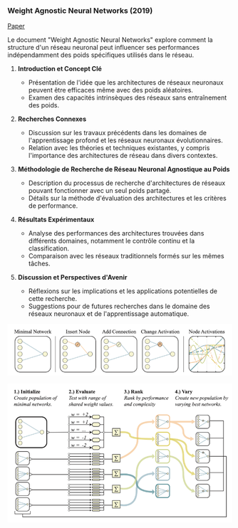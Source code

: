 ### Weight Agnostic Neural Networks (2019)

[Paper](https://arxiv.org/pdf/1906.04358.pdf)

Le document "Weight Agnostic Neural Networks" explore comment la structure d'un réseau neuronal peut influencer ses performances indépendamment des poids spécifiques utilisés dans le réseau.

1. **Introduction et Concept Clé**
   - Présentation de l'idée que les architectures de réseaux neuronaux peuvent être efficaces même avec des poids aléatoires.
   - Examen des capacités intrinsèques des réseaux sans entraînement des poids.

2. **Recherches Connexes**
   - Discussion sur les travaux précédents dans les domaines de l'apprentissage profond et les réseaux neuronaux évolutionnaires.
   - Relation avec les théories et techniques existantes, y compris l'importance des architectures de réseau dans divers contextes.

3. **Méthodologie de Recherche de Réseau Neuronal Agnostique au Poids**
   - Description du processus de recherche d'architectures de réseaux pouvant fonctionner avec un seul poids partagé.
   - Détails sur la méthode d'évaluation des architectures et les critères de performance.

4. **Résultats Expérimentaux**
   - Analyse des performances des architectures trouvées dans différents domaines, notamment le contrôle continu et la classification.
   - Comparaison avec les réseaux traditionnels formés sur les mêmes tâches.

5. **Discussion et Perspectives d'Avenir**
   - Réflexions sur les implications et les applications potentielles de cette recherche.
   - Suggestions pour de futures recherches dans le domaine des réseaux neuronaux et de l'apprentissage automatique.

![mutation](../schema/weight_agnostic_mutation.png)

![steps](../schema/weight_agnostic_steps.png)